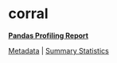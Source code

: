 # corral

[**Pandas Profiling Report**](https://epistasislab.github.io/penn-ml-benchmarks/profile/corral.html)

[Metadata](metadata.yaml) | [Summary Statistics](summary_stats.tsv)

